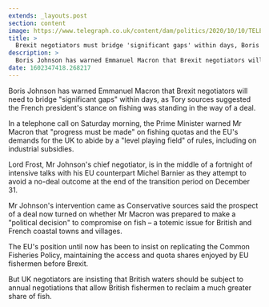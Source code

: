 ```yaml
--- 
extends: _layouts.post 
section: content 
image: https://www.telegraph.co.uk/content/dam/politics/2020/10/10/TELEMMGLPICT000237011114_trans_NvBQzQNjv4Bq6AUBjU8x8Cpf-aIkons9vvuf00NRrb_YAVh6za5FU7c.jpeg?impolicy=logo-overlay 
title: > 
  Brexit negotiators must bridge 'significant gaps' within days, Boris Johnson warns 
description: > 
  Boris Johnson has warned Emmanuel Macron that Brexit negotiators will need to bridge "significant gaps" within days, as Tory sources suggested the French president's stance on fishing was standing in the way of a deal.In a telephone call on Saturday morning, the Prime Minister warned Mr Macron that "progress must be made" on fishing quotas and the EU's demands for the UK to abide by a "level playing field" of rules, including on industrial subsidies.Lord Frost, Mr Johnson's chief negotiator, is in the middle of a fortnight of intensive talks with his EU counterpart Michel Barnier as they attempt to avoid a no-deal outcome at the end of the transition period on December 31.The EU's position until now has been to insist on replicating the Common Fisheries Policy, maintaining the access and quota shares enjoyed by EU fishermen before Brexit.But UK negotiators are insisting that British waters should be subject to annual negotiations that allow British fishermen to reclaim a much greater share of fish. 
date: 1602347418.268217 
--- 
```

Boris Johnson has warned Emmanuel Macron that Brexit negotiators will need to bridge "significant gaps" within days, as Tory sources suggested the French president's stance on fishing was standing in the way of a deal.

In a telephone call on Saturday morning, the Prime Minister warned Mr Macron that "progress must be made" on fishing quotas and the EU's demands for the UK to abide by a "level playing field" of rules, including on industrial subsidies.

Lord Frost, Mr Johnson's chief negotiator, is in the middle of a fortnight of intensive talks with his EU counterpart Michel Barnier as they attempt to avoid a no-deal outcome at the end of the transition period on December 31.

Mr Johnson's intervention came as Conservative sources said the prospect of a deal now turned on whether Mr Macron was prepared to make a "political decision" to compromise on fish – a totemic issue for British and French coastal towns and villages.

The EU's position until now has been to insist on replicating the Common Fisheries Policy, maintaining the access and quota shares enjoyed by EU fishermen before Brexit.

But UK negotiators are insisting that British waters should be subject to annual negotiations that allow British fishermen to reclaim a much greater share of fish.